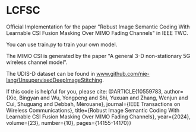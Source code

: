 # LCFSC
Official Implementation for the paper "Robust Image Semantic Coding With Learnable CSI Fusion Masking Over MIMO Fading Channels" in IEEE TWC.

You can use train.py to train your own model.

The MIMO CSI is generated by the paper "A general 3-D non-stationary 5G wireless channel model".

The UDIS-D dataset can be found in www.github.com/nie-lang/UnsupervisedDeepImageStitching.

If this code is helpful for you, please cite:
@ARTICLE{10559783,
  author={Xie, Bingyan and Wu, Yongpeng and Shi, Yuxuan and Zhang, Wenjun and Cui, Shuguang and Debbah, Mérouane},
  journal={IEEE Transactions on Wireless Communications}, 
  title={Robust Image Semantic Coding With Learnable CSI Fusion Masking Over MIMO Fading Channels}, 
  year={2024},
  volume={23},
  number={10},
  pages={14155-14170}}
